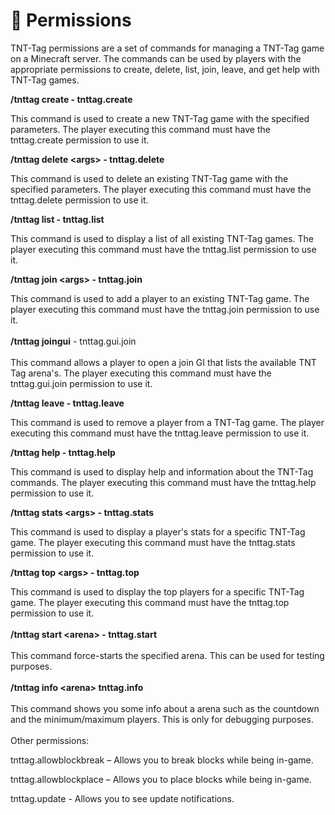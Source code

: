 # 🚷 Permissions

TNT-Tag permissions are a set of commands for managing a TNT-Tag game on a Minecraft server. The commands can be used by players with the appropriate permissions to create, delete, list, join, leave, and get help with TNT-Tag games.

**/tnttag create - tnttag.create**

This command is used to create a new TNT-Tag game with the specified parameters. The player executing this command must have the tnttag.create permission to use it.

**/tnttag delete \<args> - tnttag.delete**

This command is used to delete an existing TNT-Tag game with the specified parameters. The player executing this command must have the tnttag.delete permission to use it.

**/tnttag list - tnttag.list**

This command is used to display a list of all existing TNT-Tag games. The player executing this command must have the tnttag.list permission to use it.

**/tnttag join \<args> - tnttag.join**

This command is used to add a player to an existing TNT-Tag game. The player executing this command must have the tnttag.join permission to use it.\
\
**/tnttag joingui** - tnttag.gui.join\
\
This command allows a player to open a join GI that lists the available TNT Tag arena's. The player executing this command must have the tnttag.gui.join permission to use it.

**/tnttag leave - tnttag.leave**

This command is used to remove a player from a TNT-Tag game. The player executing this command must have the tnttag.leave permission to use it.

**/tnttag help - tnttag.help**

This command is used to display help and information about the TNT-Tag commands. The player executing this command must have the tnttag.help permission to use it.

**/tnttag stats \<args> - tnttag.stats**

This command is used to display a player's stats for a specific TNT-Tag game. The player executing this command must have the tnttag.stats permission to use it.

**/tnttag top \<args> - tnttag.top**

This command is used to display the top players for a specific TNT-Tag game. The player executing this command must have the tnttag.top permission to use it.\
\
**/tnttag start \<arena> - tnttag.start**\
\
This command force-starts the specified arena. This can be used for testing purposes.\
\
**/tnttag info \<arena> tnttag.info**\
\
This command shows you some info about a arena such as the countdown and the minimum/maximum players. This is only for debugging purposes.\
\
Other permissions:

tnttag.allowblockbreak – Allows you to break blocks while being in-game.

tnttag.allowblockplace – Allows you to place blocks while being in-game.

tnttag.update - Allows you to see update notifications.
